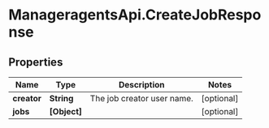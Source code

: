 # ManageragentsApi.CreateJobResponse

## Properties
Name | Type | Description | Notes
------------ | ------------- | ------------- | -------------
**creator** | **String** | The job creator user name. | [optional] 
**jobs** | **[Object]** |  | [optional] 


